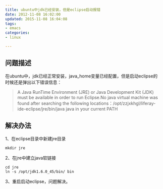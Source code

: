 ```yaml
---
title: ubuntu中jdk已经安装，但是eclipse启动报错
date: 2012-11-08 16:02:00
updated: 2015-11-08 16:04:08
tags: 
- emacs
categories: 
- linux

---
```

## 问题描述

在ubuntu中，jdk已经正常安装，java_home变量已经配置，但是启动eclipse的时候还是弹出以下错误信息：

> A Java RunTime Environment (JRE) or Java Development Kit (JDK) must be
> available in order to run Eclipse.No java virtual machine was found
> after searching the following
> locations：/opt/zzjxkhgl/liferay-ide-eclipse/jre/bin/java java in your
> current PATH

## 解决办法


<!--more-->


1、在eclipse目录中新建jre目录

    mkdir jre

2、在jre中建立java软链接

    cd jre
    ln -s /opt/jdk1.6.0_45/bin/ bin

3、重启启动eclipse，问题解决。